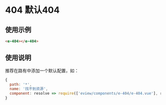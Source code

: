 # 404 默认404

## 使用示例

```html
<e-404></e-404>
```

## 使用说明

推荐在路有中添加一个默认配置，如：

```js
{
  path: '*',
  name: '找不到资源',
  component: resolve => require(['eview/components/e-404/e-404.vue'], resolve).default
}
```

